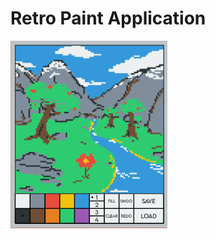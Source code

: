 <h1 align="left">Retro Paint Application</h1>
<img src=".github/2024-10-20_13-13.png"
     alt="Image"
     style="float: left; margin-right: 10px; height: 300px" />
